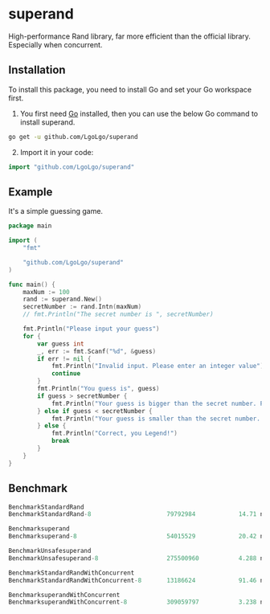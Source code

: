 # superand

High-performance Rand library, far more efficient than the official library. Especially when concurrent.

## Installation

To install this package, you need to install Go and set your Go workspace first.

1. You first need [Go](https://golang.org/) installed, then you can use the below Go command to install superand.

```sh
go get -u github.com/LgoLgo/superand
```

2. Import it in your code:

```go
import "github.com/LgoLgo/superand"
```

## Example

It's a simple guessing game.

```go
package main

import (
	"fmt"

	"github.com/LgoLgo/superand"
)

func main() {
	maxNum := 100
	rand := superand.New()
	secretNumber := rand.Intn(maxNum)
	// fmt.Println("The secret number is ", secretNumber)

	fmt.Println("Please input your guess")
	for {
		var guess int
		_, err := fmt.Scanf("%d", &guess)
		if err != nil {
			fmt.Println("Invalid input. Please enter an integer value")
			continue
		}
		fmt.Println("You guess is", guess)
		if guess > secretNumber {
			fmt.Println("Your guess is bigger than the secret number. Please try again")
		} else if guess < secretNumber {
			fmt.Println("Your guess is smaller than the secret number. Please try again")
		} else {
			fmt.Println("Correct, you Legend!")
			break
		}
	}
}
```

## Benchmark

```go
BenchmarkStandardRand
BenchmarkStandardRand-8                 	79792984	        14.71 ns/op

Benchmarksuperand
Benchmarksuperand-8                      	54015529	        20.42 ns/op

BenchmarkUnsafesuperand
BenchmarkUnsafesuperand-8                	275500960	        4.288 ns/op

BenchmarkStandardRandWithConcurrent
BenchmarkStandardRandWithConcurrent-8   	13186624	        91.46 ns/op

BenchmarksuperandWithConcurrent
BenchmarksuperandWithConcurrent-8        	309059797	        3.238 ns/op
```
